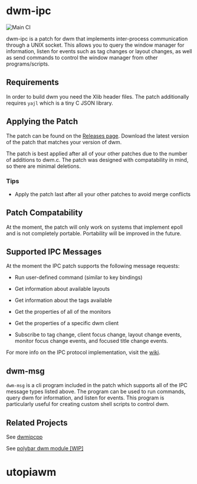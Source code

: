 # dwm-ipc
![Main CI](https://github.com/mihirlad55/dwm-ipc/workflows/Main%20CI/badge.svg)

dwm-ipc is a patch for dwm that implements inter-process communication through a
UNIX socket. This allows you to query the window manager for information, listen
for events such as tag changes or layout changes, as well as send commands to
control the window manager from other programs/scripts.


## Requirements
In order to build dwm you need the Xlib header files. The patch
additionally requires `yajl` which is a tiny C JSON library.


## Applying the Patch
The patch can be found on the
[Releases page](https://github.com/mihirlad55/dwm-ipc/releases). Download the
latest version of the patch that matches your version of dwm.

The patch is best applied after all of your other patches due to the number of
additions to dwm.c. The patch was designed with compatability in mind, so there
are minimal deletions.

### Tips
- Apply the patch last after all your other patches to avoid merge conflicts


## Patch Compatability
At the moment, the patch will only work on systems that implement epoll and is
not completely portable. Portability will be improved in the future.


## Supported IPC Messages
At the moment the IPC patch supports the following message requests:
- Run user-defined command (similar to key bindings)

- Get information about available layouts

- Get information about the tags available

- Get the properties of all of the monitors

- Get the properties of a specific dwm client

- Subscribe to tag change, client focus change, layout change events, monitor
focus change events, and focused title change events.

For more info on the IPC protocol implementation, visit the
[wiki](https://github.com/mihirlad55/dwm-ipc/wiki/).


## dwm-msg
`dwm-msg` is a cli program included in the patch which supports all of the IPC
message types listed above. The program can be used to run commands, query dwm
for information, and listen for events. This program is particularly useful for
creating custom shell scripts to control dwm.


## Related Projects
See [dwmipcpp](https://github.com/mihirlad55/dwmipcpp)

See [polybar dwm module \[WIP\]](https://github.com/mihirlad55/polybar)
# utopiawm
